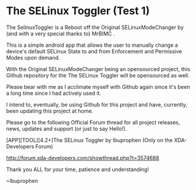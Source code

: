 # The SELinux Toggler (Test 1)

The SelinuxToggler is a Reboot off the Original SELinuxModeChanger by (and with a very special thanks to) MrBIMC .

This is a simple android app that allows the user to manually change a device's default SELinux State to and from Enforcement and Permissive Modes upon demand.

With the Original SELinuxModeChanger being an opensourced project, this Github repository for the The SELinux Toggler  will be opensourced as well.

Please bear with me as I acclimate myself with Github again since it's been a long time since I had actively used it. 

I intend to, eventually, be using Github for this project and have, currently, been updating this project at home.

Please go to the following Official Forum thread for all project releases, news, updates and support (or just to say Hello!). 

[APP][TOOL][4.2+]The SELinux Toggler by Ibuprophen (Only on the XDA-Developers Forum)

http://forum.xda-developers.com/showthread.php?t=3574688

Thank you ALL for your time, patience and understanding! 


~Ibuprophen